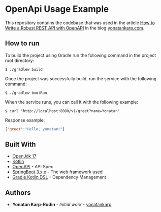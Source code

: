 # OpenApi Usage Example

This repository contains the codebase that was used in the article
[How to Write a Robust REST API with OpenAPI](https://yonatankarp.com/blog/how-to-write-a-robust-rest-api-with-openapi) in the blog
[yonatankarp.com](https://yonatankarp.com).

## How to run

To build the project using Gradle run the following command in the project
root directory:

```shell
$ ./gradlew build
```

Once the project was successfully build, run the service with the following
command:

```shell
$ ./gradlew bootRun
```

When the service runs, you can call it with the following example:

```shell
$ curl "http://localhost:8080/v1/greet?name=Yonatan"
```

Response example:

```json
{"greet":"Hello, yonatan!"}
```

## Built With

- [OpenJdk 17](https://openjdk.java.net/projects/jdk/17/)
- [Kotlin](https://kotlinlang.org/)
- [OpenAPI](https://www.openapis.org/) - API Spec
- [SpringBoot 3.x.x](https://spring.io/projects/spring-boot) - The web framework used
- [Gradle Kotlin DSL](https://gradle.org/) - Dependency Management

## Authors

- **Yonatan Karp-Rudin** - *Initial work* - [yonatankarp](https://github.com/yonatankarp)
